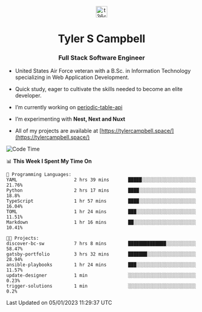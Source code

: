 <p align="center">
<a href="https://www.linkedin.com/in/t36campbell" target="blank"><img align="center" src="https://ik.imagekit.io/t36campbell/Portfolio/linkedin.png.original_m8bbGgPh6.png" alt="t36campbell" height="30" width="30" /></a>
</p>
<h1 align="center">Tyler S Campbell</h1>
<h3 align="center">Full Stack Software Engineer</h3>

* United States Air Force veteran with a B.Sc. in Information Technology specializing in Web Application Development. 

* Quick study, eager to cultivate the skills needed to become an elite developer.

* I’m currently working on [periodic-table-api](https://github.com/t36campbell/periodic-table-api)

* I’m experimenting with **Nest, Next and Nuxt**

* All of my projects are available at [https://tylercampbell.space/](https://tylercampbell.space/)

<!--START_SECTION:waka-->
![Code Time](http://img.shields.io/badge/Code%20Time-2%2C072%20hrs%2053%20mins-blue)

📊 **This Week I Spent My Time On** 

```text
💬 Programming Languages: 
YAML                     2 hrs 39 mins       █████░░░░░░░░░░░░░░░░░░░░   21.76% 
Python                   2 hrs 17 mins       ████░░░░░░░░░░░░░░░░░░░░░   18.8% 
TypeScript               1 hr 57 mins        ████░░░░░░░░░░░░░░░░░░░░░   16.04% 
TOML                     1 hr 24 mins        ███░░░░░░░░░░░░░░░░░░░░░░   11.51% 
Markdown                 1 hr 16 mins        ██░░░░░░░░░░░░░░░░░░░░░░░   10.41%

🐱‍💻 Projects: 
discover-bc-sw           7 hrs 8 mins        ██████████████░░░░░░░░░░░   58.47% 
gatsby-portfolio         3 hrs 32 mins       ███████░░░░░░░░░░░░░░░░░░   28.94% 
ansible-playbooks        1 hr 24 mins        ███░░░░░░░░░░░░░░░░░░░░░░   11.57% 
update-designer          1 min               ░░░░░░░░░░░░░░░░░░░░░░░░░   0.23% 
trigger-solutions        1 min               ░░░░░░░░░░░░░░░░░░░░░░░░░   0.2%

```


 Last Updated on 05/01/2023 11:29:37 UTC
<!--END_SECTION:waka-->
